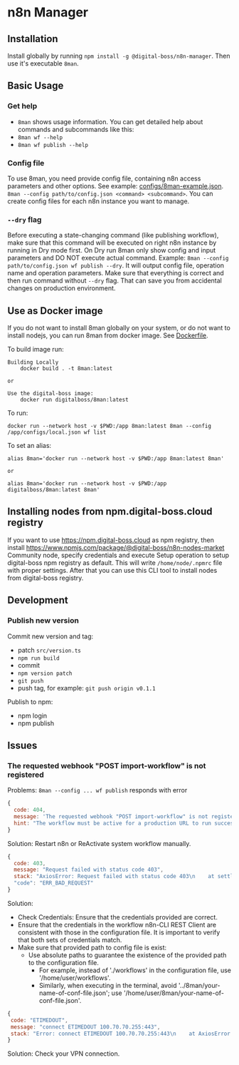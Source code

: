 # n8n Manager

## Installation

Install globally by running `npm install -g @digital-boss/n8n-manager`. Then use it's executable `8man`.

## Basic Usage

### Get help

- `8man` shows usage information. You can get detailed help about commands and subcommands like this:
- `8man wf --help`
- `8man wf publish --help`

### Config file

To use 8man, you need provide config file, containing n8n access parameters and other options. See example: [configs/8man-example.json](configs/8man-example.json). `8man --config path/to/config.json <command> <subcommand>`. You can create config files for each n8n instance you want to manage.

### `--dry` flag

Before executing a state-changing command (like publishing workflow), make sure that this command will be executed on right n8n instance by running in Dry mode first. On Dry run 8man only show config and input parameters and DO NOT execute actual command. Example: `8man --config path/to/config.json wf publish --dry`. It will output config file, operation name and operation parameters. Make sure that everything is correct and then run command without `--dry` flag. That can save you from accidental changes on production environment. 


## Use as Docker image

If you do not want to install 8man globally on your system, or do not want to install nodejs, you can run 8man from docker image. See [Dockerfile](Dockerfile). 

To build image run:

    Building Locally
        docker build . -t 8man:latest
    
    or 

    Use the digital-boss image:
        docker run digitalboss/8man:latest

To run:

    docker run --network host -v $PWD:/app 8man:latest 8man --config /app/configs/local.json wf list

To set an alias:

    alias 8man='docker run --network host -v $PWD:/app 8man:latest 8man'

    or

    alias 8man='docker run --network host -v $PWD:/app digitalboss/8man:latest 8man'

## Installing nodes from npm.digital-boss.cloud registry

If you want to use https://npm.digital-boss.cloud as npm registry, then install https://www.npmjs.com/package/@digital-boss/n8n-nodes-market Community node, specify credentials and execute Setup operation to setup digital-boss npm registry as default. This will write `/home/node/.npmrc` file with proper settings. After that you can use this CLI tool to install nodes from digital-boss registry. 


## Development

### Publish new version

Commit new version and tag:
- patch `src/version.ts`
- `npm run build`
- commit
- `npm version patch`
- `git push`
- push tag, for example: `git push origin v0.1.1`

Publish to npm:
- npm login
- npm publish

## Issues

### The requested webhook "POST import-workflow" is not registered

Problems: `8man --config ... wf publish` responds with error

```js
{
  code: 404,
  message: 'The requested webhook "POST import-workflow" is not registered.',
  hint: "The workflow must be active for a production URL to run successfully. You can activate the workflow using the toggle in the top-right of the editor. Note that unlike test URL calls, production URL calls aren't shown on the canvas (only in the executions list)"
}
```

Solution: Restart n8n or ReActivate system workflow manually. 

```js
{
  code: 403,
  message: "Request failed with status code 403",
  stack: "AxiosError: Request failed with status code 403\n    at settle (/root/.nvm/versions/node/v18.17.0/lib/node_modules/@digital-boss/n8n-manager/dist/cli.js:14255:12)\n    at IncomingMessage.handleStreamEnd (/root/.nvm/versions/node/v18.17.0/lib/node_modules/@digital-boss/n8n-manager/dist/cli.js:15111:11)\n    at IncomingMessage.emit (node:events:526:35)\n    at endReadableNT (node:internal/streams/readable:1359:12)\n    at process.processTicksAndRejections (node:internal/process/task_queues:82:21)",
  "code": "ERR_BAD_REQUEST"
}
```

Solution: 
 - Check Credentials: Ensure that the credentials provided are correct.
 - Ensure that the credentials in the workflow n8n-CLI REST Client are consistent with those in the configuration file. It is important to verify that both sets of credentials match.
 - Make sure that provided path to config file is exist:
    - Use absolute paths to guarantee the existence of the provided path to the configuration file.
        - For example, instead of './workflows' in the configuration file, use '/home/user/workflows'.
        - Similarly, when executing in the terminal, avoid '../8man/your-name-of-conf-file.json'; use '/home/user/8man/your-name-of-conf-file.json'.
 ```js
{
  code: "ETIMEDOUT",
  message: "connect ETIMEDOUT 100.70.70.255:443",
  stack: "Error: connect ETIMEDOUT 100.70.70.255:443\n    at AxiosError.from (/root/.nvm/versions/node/v18.17.0/lib/node_modules/@digital-boss/n8n-manager/dist/cli.js:13526:14)\n    at RedirectableRequest.handleRequestError (/root/.nvm/versions/node/v18.17.0/lib/node_modules/@digital-boss/n8n-manager/dist/cli.js:15126:33)\n    at RedirectableRequest.emit (node:events:514:28)\n    at eventHandlers.<computed> (/root/.nvm/versions/node/v18.17.0/lib/node_modules/@digital-boss/n8n-manager/dist/cli.js:12084:28)\n    at ClientRequest.emit (node:events:514:28)\n    at TLSSocket.socketErrorListener (node:_http_client:501:9)\n    at TLSSocket.emit (node:events:514:28)\n    at emitErrorNT (node:internal/streams/destroy:151:8)\n    at emitErrorCloseNT (node:internal/streams/destroy:116:3)\n    at process.processTicksAndRejections (node:internal/process/task_queues:82:21)"
}
```

Solution: Check your VPN connection. 
